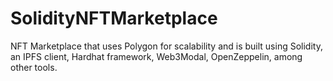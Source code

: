 # SolidityNFTMarketplace
NFT Marketplace that uses Polygon for scalability and is built using Solidity, an IPFS client, Hardhat framework, Web3Modal, OpenZeppelin, among other tools.
